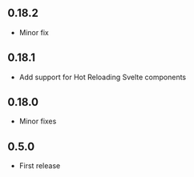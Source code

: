 ## 0.18.2
- Minor fix

## 0.18.1
- Add support for Hot Reloading Svelte components

## 0.18.0
- Minor fixes

## 0.5.0
- First release
